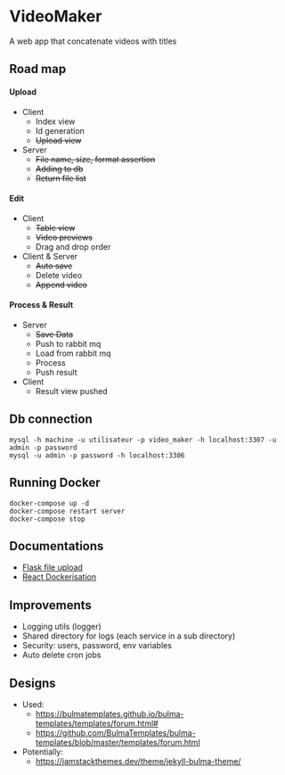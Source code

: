 # VideoMaker

A web app that concatenate videos with titles


## Road map

#### Upload
- Client
    - Index view
    - Id generation
    - ~~Upload view~~
- Server
    - ~~File name, size, format assertion~~
    - ~~Adding to db~~
    - ~~Return file list~~
        
#### Edit
- Client
    - ~~Table view~~
    - ~~Video previews~~
    - Drag and drop order
- Client & Server
    - ~~Auto save~~
    - Delete video
    - ~~Append video~~

#### Process & Result
- Server
    - ~~Save Data~~
    - Push to rabbit mq
    - Load from rabbit mq
    - Process
    - Push result
- Client
    - Result view pushed
    
## Db connection

```shell script
mysql -h machine -u utilisateur -p video_maker -h localhost:3307 -u admin -p password
mysql -u admin -p password -h localhost:3306
```

## Running Docker
```shell script
docker-compose up -d
docker-compose restart server
docker-compose stop
```

## Documentations
- [Flask file upload](https://blog.miguelgrinberg.com/post/handling-file-uploads-with-flask)
- [React Dockerisation](https://xiaolishen.medium.com/develop-in-docker-a-node-backend-and-a-react-front-end-talking-to-each-other-5c522156f634)


## Improvements
- Logging utils (logger)
- Shared directory for logs (each service in a sub directory)
- Security: users, password, env variables
- Auto delete cron jobs



## Designs
- Used:
  - https://bulmatemplates.github.io/bulma-templates/templates/forum.html#
  - https://github.com/BulmaTemplates/bulma-templates/blob/master/templates/forum.html
- Potentially: 
  - https://jamstackthemes.dev/theme/jekyll-bulma-theme/